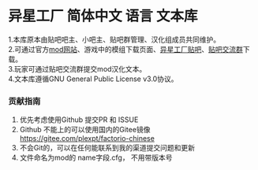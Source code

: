 
# 异星工厂 简体中文 语言 文本库<br>


1.本库原本由贴吧吧主、小吧主、贴吧群管理、汉化组成员共同维护。<br>
2.可通过官方[mod网站](https://mods.factorio.com/mod/chinese)、游戏中的模组下载页面、[异星工厂贴吧](https://tieba.baidu.com/f?kw=异星工厂)、[贴吧交流群](https://jq.qq.com/?_wv=1027&k=5e44RfV)下载。<br>
3.玩家可通过贴吧交流群提交mod汉化文本。<br>
4.文本库遵循GNU General Public License v3.0协议。<br>

### 贡献指南
1. 优先考虑使用Github 提交PR 和 ISSUE
2. Github 不能上的可以使用国内的Gitee镜像 https://gitee.com/plexpt/factorio-chinese
3. 不会Git的，可以在任何能联系到我的渠道提交问题和更新
4. 文件命名为mod的 name字段.cfg， 不用带版本号
